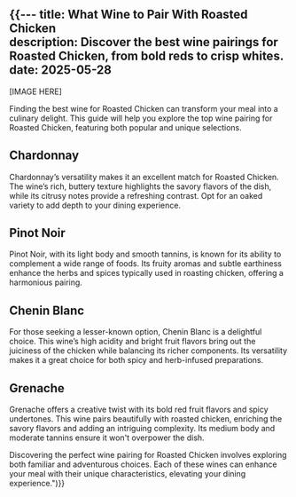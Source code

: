 {{---
title: What Wine to Pair With Roasted Chicken  
description: Discover the best wine pairings for Roasted Chicken, from bold reds to crisp whites.  
date: 2025-05-28  
---

[IMAGE HERE]

Finding the best wine for Roasted Chicken can transform your meal into a culinary delight. This guide will help you explore the top wine pairing for Roasted Chicken, featuring both popular and unique selections.

## Chardonnay

Chardonnay’s versatility makes it an excellent match for Roasted Chicken. The wine’s rich, buttery texture highlights the savory flavors of the dish, while its citrusy notes provide a refreshing contrast. Opt for an oaked variety to add depth to your dining experience.

## Pinot Noir

Pinot Noir, with its light body and smooth tannins, is known for its ability to complement a wide range of foods. Its fruity aromas and subtle earthiness enhance the herbs and spices typically used in roasting chicken, offering a harmonious pairing.

## Chenin Blanc

For those seeking a lesser-known option, Chenin Blanc is a delightful choice. This wine’s high acidity and bright fruit flavors bring out the juiciness of the chicken while balancing its richer components. Its versatility makes it a great choice for both spicy and herb-infused preparations.

## Grenache

Grenache offers a creative twist with its bold red fruit flavors and spicy undertones. This wine pairs beautifully with roasted chicken, enriching the savory flavors and adding an intriguing complexity. Its medium body and moderate tannins ensure it won't overpower the dish.

Discovering the perfect wine pairing for Roasted Chicken involves exploring both familiar and adventurous choices. Each of these wines can enhance your meal with their unique characteristics, elevating your dining experience.")}}